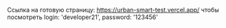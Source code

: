 Ссылка на готовую страницу:
https://urban-smart-test.vercel.app/
чтобы посмотреть
login: 'developer21',
password: '123456'

